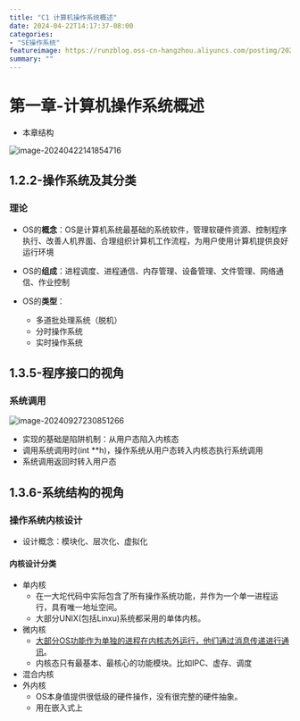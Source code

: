 ```yaml
---
title: "C1 计算机操作系统概述"
date: 2024-04-22T14:17:37-08:00
categories: 
- "SE操作系统"
featureimage: https://runzblog.oss-cn-hangzhou.aliyuncs.com/postimg/202409271717415.png
summary: ""
---
```


# 第一章-计算机操作系统概述

- 本章结构

![image-20240422141854716](https://runzblog.oss-cn-hangzhou.aliyuncs.com/postimg/202409271717415.png)

## 1.2.2-操作系统及其分类

### 理论

- OS的**概念**：OS是计算机系统最基础的系统软件，管理软硬件资源、控制程序执行、改善人机界面、合理组织计算机工作流程，为用户使用计算机提供良好运行环境

- OS的**组成**：进程调度、进程通信、内存管理、设备管理、文件管理、网络通信、作业控制

- OS的**类型**：
    - 多道批处理系统（脱机）
    - 分时操作系统
    - 实时操作系统

## 1.3.5-程序接口的视角

### 系统调用

![image-20240927230851266](https://runzblog.oss-cn-hangzhou.aliyuncs.com/postimg/202409272308402.png)

- 实现的基础是陷阱机制：从用户态陷入内核态
- 调用系统调用时(int **h)，操作系统从用户态转入内核态执行系统调用
- 系统调用返回时转入用户态

## 1.3.6-系统结构的视角

### 操作系统内核设计

- 设计概念：模块化、层次化、虚拟化

#### 内核设计分类

- 单内核
    - 在一大坨代码中实际包含了所有操作系统功能，并作为一个单一进程运行，具有唯一地址空间。
    - 大部分UNIX(包括Linxu)系统都采用的单体内核。
- 微内核
    - [大部分OS功能作为单独的进程在内核态外运行，他们通过消息传递进行通讯](blog.csdn.net/silentpebble/article/details/7941025)。
    - 内核态只有最基本、最核心的功能模块。比如IPC、虚存、调度
- 混合内核
- 外内核
    - OS本身值提供很低级的硬件操作，没有很完整的硬件抽象。
    - 用在嵌入式上